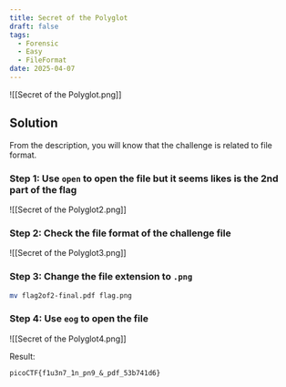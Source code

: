 ```yaml
---
title: Secret of the Polyglot
draft: false
tags:
  - Forensic
  - Easy
  - FileFormat
date: 2025-04-07
---
```

![[Secret of the Polyglot.png]]
## Solution
From the description, you will know that the challenge is related to file format. 

### Step 1: Use `open` to open the file but it seems likes is the 2nd part of the flag
![[Secret of the Polyglot2.png]]

### Step 2: Check the file format of the challenge file
![[Secret of the Polyglot3.png]]

### Step 3: Change the file extension to `.png`
```bash
mv flag2of2-final.pdf flag.png
```

### Step 4: Use `eog` to open the file
![[Secret of the Polyglot4.png]]


Result:
```text
picoCTF{f1u3n7_1n_pn9_&_pdf_53b741d6}
```
